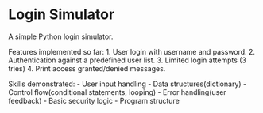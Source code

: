 # Login Simulator

A simple Python login simulator.

Features implemented so far:
    1. User login with username and password.
    2. Authentication against a predefined user list.
    3. Limited login attempts (3 tries)
    4. Print access granted/denied messages.

Skills demonstrated:
    - User input handling
    - Data structures(dictionary)
    - Control flow(conditional statements, looping)
    - Error handling(user feedback)
    - Basic security logic
    - Program structure